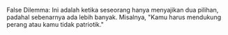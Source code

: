 False Dilemma: Ini adalah ketika seseorang hanya menyajikan dua pilihan, padahal sebenarnya ada lebih banyak. Misalnya, "Kamu harus mendukung perang atau kamu tidak patriotik."